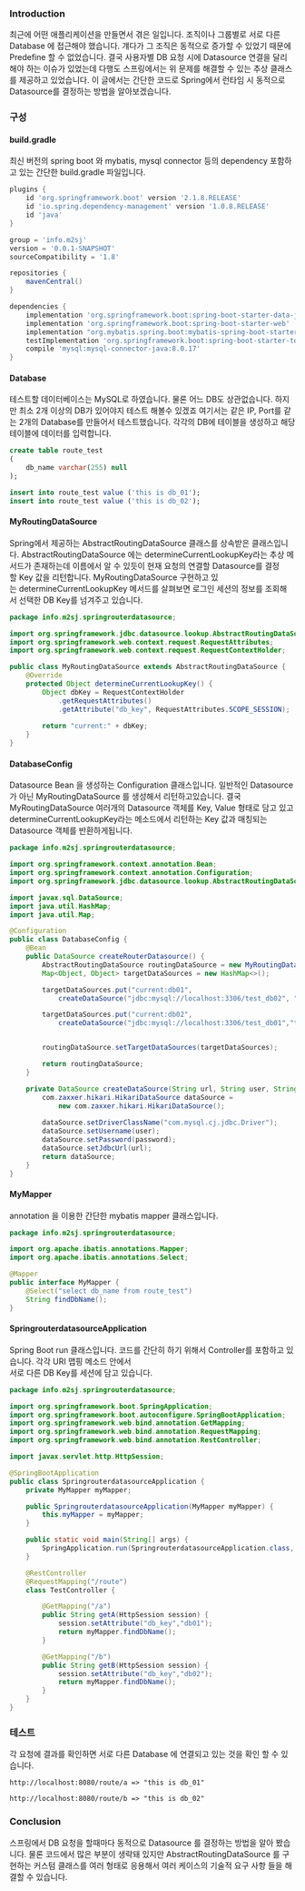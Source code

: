 ### Introduction

최근에 어떤 애플리케이션을 만들면서 겪은 일입니다. 조직이나 그룹별로 서로 다른 Database 에 접근해야 했습니다. 걔다가 그 조직은 동적으로 증가할 수 있었기 때문에 Predefine 할 수 없었습니다. 결국 사용자별 DB 요청 시에 Datasource 연결을 달리 해야 하는 이슈가 있었는데 다행도 스프링에서는 위 문제를 해결할 수 있는 추상 클래스를 제공하고 있었습니다. 이 글에서는 간단한 코드로 Spring에서 런타임 시 동적으로 Datasource를 결정하는 방법을 알아보겠습니다.

### 구성

#### build.gradle

최신 버전의 spring boot 와 mybatis, mysql connector 등의 dependency 포함하고 있는 간단한 build.gradle 파일입니다.

```gradle
plugins {
    id 'org.springframework.boot' version '2.1.8.RELEASE'
    id 'io.spring.dependency-management' version '1.0.8.RELEASE'
    id 'java'
}

group = 'info.m2sj'
version = '0.0.1-SNAPSHOT'
sourceCompatibility = '1.8'

repositories {
    mavenCentral()
}

dependencies {
    implementation 'org.springframework.boot:spring-boot-starter-data-jdbc'
    implementation 'org.springframework.boot:spring-boot-starter-web'
    implementation "org.mybatis.spring.boot:mybatis-spring-boot-starter:2.1.0"
    testImplementation 'org.springframework.boot:spring-boot-starter-test'
    compile 'mysql:mysql-connector-java:8.0.17'
}

```

#### Database

테스트할 데이터베이스는 MySQL로 하였습니다. 물론 어느 DB도 상관없습니다. 하지만 최소 2개 이상의 DB가 있어야지 테스트 해볼수 있겠죠 여기서는 같은 IP, Port를 같는 2개의 Database를 만들어서 테스트했습니다. 각각의 DB에 테이블을 생성하고 해당 테이블에 데이터를 입력합니다.

```sql
create table route_test
(
	db_name varchar(255) null
);

insert into route_test value ('this is db_01');
insert into route_test value ('this is db_02');
```

#### MyRoutingDataSource

Spring에서 제공하는 AbstractRoutingDataSource 클래스를 상속받은 클래스입니다. AbstractRoutingDataSource 에는 determineCurrentLookupKey라는 추상 메서드가 존재하는데 이름에서 알 수 있듯이 현재 요청의 연결할 Datasource를 결정할 Key 값을 리턴합니다. MyRoutingDataSource 구현하고 있는 determineCurrentLookupKey 메서드를 살펴보면 로그인 세션의 정보를 조회해서 선택한 DB Key를 넘겨주고 있습니다.

```java
package info.m2sj.springrouterdatasource;

import org.springframework.jdbc.datasource.lookup.AbstractRoutingDataSource;
import org.springframework.web.context.request.RequestAttributes;
import org.springframework.web.context.request.RequestContextHolder;

public class MyRoutingDataSource extends AbstractRoutingDataSource {
    @Override
    protected Object determineCurrentLookupKey() {
        Object dbKey = RequestContextHolder
        	.getRequestAttributes()
        	.getAttribute("db_key", RequestAttributes.SCOPE_SESSION);
            
        return "current:" + dbKey;
    }
}

```

#### DatabaseConfig

Datasource Bean 을 생성하는 Configuration 클래스입니다. 일반적인 Datasource가 아닌 MyRoutingDataSource 를 생성해서 리턴하고있습니다. 결국 MyRoutingDataSource 여러개의 Datasource 객체를 Key, Value 형태로 담고 있고 determineCurrentLookupKey라는 메소드에서 리턴하는 Key 값과 매칭되는 Datasource 객체를 반환하게됩니다.

```java
package info.m2sj.springrouterdatasource;

import org.springframework.context.annotation.Bean;
import org.springframework.context.annotation.Configuration;
import org.springframework.jdbc.datasource.lookup.AbstractRoutingDataSource;

import javax.sql.DataSource;
import java.util.HashMap;
import java.util.Map;

@Configuration
public class DatabaseConfig {
    @Bean
    public DataSource createRouterDatasource() {
        AbstractRoutingDataSource routingDataSource = new MyRoutingDataSource();
        Map<Object, Object> targetDataSources = new HashMap<>();

        targetDataSources.put("current:db01", 
        	createDataSource("jdbc:mysql://localhost:3306/test_db02", "test", "1234"));

        targetDataSources.put("current:db02", 
        	createDataSource("jdbc:mysql://localhost:3306/test_db01","test", "1234"));


        routingDataSource.setTargetDataSources(targetDataSources);

        return routingDataSource;
    }

    private DataSource createDataSource(String url, String user, String password) {
        com.zaxxer.hikari.HikariDataSource dataSource = 
        	new com.zaxxer.hikari.HikariDataSource();
            
        dataSource.setDriverClassName("com.mysql.cj.jdbc.Driver");
        dataSource.setUsername(user);
        dataSource.setPassword(password);
        dataSource.setJdbcUrl(url);
        return dataSource;
    }
}

```

#### MyMapper

annotation 을 이용한 간단한 mybatis mapper 클래스입니다.

```java
package info.m2sj.springrouterdatasource;

import org.apache.ibatis.annotations.Mapper;
import org.apache.ibatis.annotations.Select;

@Mapper
public interface MyMapper {
    @Select("select db_name from route_test")
    String findDbName();
}

```

#### SpringrouterdatasourceApplication

Spring Boot run 클래스입니다. 코드를 간단히 하기 위해서 Controller를 포함하고 있습니다. 각각 URI 맵핑 메소드 안에서  
서로 다른 DB Key를 세션에 담고 있습니다.

```java
package info.m2sj.springrouterdatasource;

import org.springframework.boot.SpringApplication;
import org.springframework.boot.autoconfigure.SpringBootApplication;
import org.springframework.web.bind.annotation.GetMapping;
import org.springframework.web.bind.annotation.RequestMapping;
import org.springframework.web.bind.annotation.RestController;

import javax.servlet.http.HttpSession;

@SpringBootApplication
public class SpringrouterdatasourceApplication {
    private MyMapper myMapper;

    public SpringrouterdatasourceApplication(MyMapper myMapper) {
        this.myMapper = myMapper;
    }

    public static void main(String[] args) {
        SpringApplication.run(SpringrouterdatasourceApplication.class, args);
    }

    @RestController
    @RequestMapping("/route")
    class TestController {

        @GetMapping("/a")
        public String getA(HttpSession session) {
            session.setAttribute("db_key","db01");
            return myMapper.findDbName();
        }

        @GetMapping("/b")
        public String getB(HttpSession session) {
            session.setAttribute("db_key","db02");
            return myMapper.findDbName();
        }
    }
}

```

### 테스트

각 요청에 결과를 확인하면 서로 다른 Database 에 연결되고 있는 것을 확인 할 수 있습니다.  

```
http://localhost:8080/route/a => "this is db_01"

http://localhost:8080/route/b => "this is db_02"
```

### Conclusion

스프링에서 DB 요청을 할때마다 동적으로 Datasource 를 결정하는 방법을 알아 봤습니다. 물론 코드에서 많은 부분이 생략돼 있지만 AbstractRoutingDataSource 를 구현하는 커스텀 클래스를 여러 형태로 응용해서 여러 케이스의 기술적 요구 사항 들을 해결할 수 있습니다.

